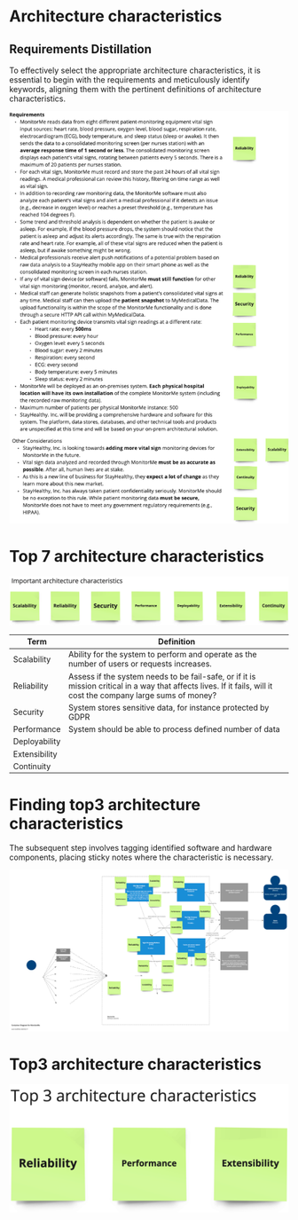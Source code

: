 # Architecture characteristics

## Requirements Distillation
To effectively select the appropriate architecture characteristics, it is essential to begin with the requirements and meticulously identify keywords, aligning them with the pertinent definitions of architecture characteristics.

<img src="images/characteristics.png" />

# Top 7 architecture characteristics

<img src="images/top7_characteristics.png" />

| Term          | Definition                                                                                                                                                  |
|---------------|-------------------------------------------------------------------------------------------------------------------------------------------------------------|
| Scalability   | Ability for the system to perform and operate as the number of users or requests increases.                                                                 |
| Reliability   | Assess if the system needs to be fail-safe, or if it is mission critical in a way that affects lives. If it fails, will it cost the company large sums of money? |
| Security      | System stores sensitive data, for instance protected by GDPR                                                                                                |
| Performance   | System should be able to process defined number of data                                                                                                     |
| Deployability |                                                                                                 |
| Extensibility |                                                                                                 |
| Continuity    |                                                                                                 |

# Finding top3 architecture characteristics
The subsequent step involves tagging identified software and hardware components, placing sticky notes where the characteristic is necessary. 

<img src="images/characteristics_vs_modules.png">

# Top3 architecture characteristics

<img src="images/top3_final.png" />
